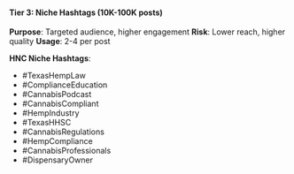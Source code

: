 #### Tier 3: Niche Hashtags (10K-100K posts)
**Purpose**: Targeted audience, higher engagement
**Risk**: Lower reach, higher quality
**Usage**: 2-4 per post

**HNC Niche Hashtags**:
- #TexasHempLaw
- #ComplianceEducation
- #CannabisPodcast
- #CannabisCompliant
- #HempIndustry
- #TexasHHSC
- #CannabisRegulations
- #HempCompliance
- #CannabisProfessionals
- #DispensaryOwner
